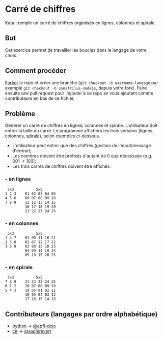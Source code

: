 # Carré de chiffres
Kata : remplir un carré de chiffres organisés en lignes, colonnes et spirale.

## But
Cet exercice permet de travailler les boucles dans le langage de votre choix.

## Comment procéder
[Forker](https://github.com/epfl-dojo/kata-squareNumbers/#fork-destination-box) le repo et créer une branche (`git checkout -b username-langage` par exemple `git checkout -b ponsfrilus-nodejs`, depuis votre fork). Faire ensuite une pull request pour l'ajouter à ce repo en vous ajoutant comme contributeurs en bas de ce fichier.

## Problème
Générer un carré de chiffres en lignes, colonnes et spirale. L'utilisateur doit entrer la taille du carré. Le programme affichera les trois versions (lignes, colonnes, spirale), selon exemples ci-dessous.

  * L'utilisateur peut entrer que des chiffres (gestion de l'input/message d'erreur);
  * Les nombres doivent être préfixés d'autant de 0 que nécessaire (e.g. 001 → 100);
  * Les trois carrés de chiffres doivent être affichés.

### - en lignes
```
 3x3          5x5
1 2 3    01 02 03 04 05
4 5 6    06 07 08 09 10
7 8 9    11 12 13 14 15
         16 17 18 19 20
         21 22 23 24 25
```

### - en colonnes
```
 3x3          5x5
1 4 7    01 06 11 16 21
2 5 8    02 07 12 17 22
3 6 9    03 08 13 18 23
         04 09 14 19 24
         05 10 15 20 25
```

### - en spirale
```
 3x3          5x5
7 8 9    21 22 23 24 25
6 1 2    20 07 08 09 10
5 4 3    19 06 01 02 11
         18 05 04 03 12
         17 16 15 14 13
```

## Contributeurs (langages par ordre alphabétique)
  * [python](./squareNumbers.py) → [@epfl-dojo](https://github.com/epfl-dojo)
  * [c#](./squareNumbers.cs) → [@saphirevert](https://github.com/saphirevert)
